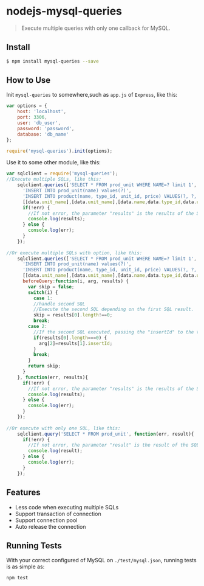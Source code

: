 # nodejs-mysql-queries
> Execute multiple queries with only one callback for MySQL.

## Install

```sh
$ npm install mysql-queries --save
```

## How to Use

Init `mysql-queries` to somewhere,such as `app.js` of `Express`, like this:
```js
var options = {
	host: 'localhost',
	port: 3306,
	user: 'db_user',
	password: 'password',
	database: 'db_name'
};

require('mysql-queries').init(options);
```
Use it to some other module, like this:
```js
var sqlclient = require('mysql-queries');
//Execute multiple SQLs, like this:
    sqlclient.queries(['SELECT * FROM prod_unit WHERE NAME=? limit 1',
	  'INSERT INTO prod_unit(name) values(?)',
	  'INSERT INTO product(name, type_id, unit_id, price) VALUES(?, ?, ?, ?)'],
	  [[data.unit_name],[data.unit_name],[data.name,data.type_id,data.unit_id,data.price]], function(err, results){
	  if(!err) {
		//If not error, the parameter "results" is the results of the SQLs as array.
	    console.log(results);
	  } else {
	    console.log(err);
	  }
	});
	
//Or execute multiple SQLs with option, like this:
    sqlclient.queries(['SELECT * FROM prod_unit WHERE NAME=? limit 1',
	  'INSERT INTO prod_unit(name) values(?)',
	  'INSERT INTO product(name, type_id, unit_id, price) VALUES(?, ?, ?, ?)'],
	  [[data.unit_name],[data.unit_name],[data.name,data.type_id,data.unit_id,data.price]], {
	  beforeQuery:function(i, arg, results) {
		var skip = false;
		switch(i) {
		  case 1:
		  //handle second SQL
		  //Execute the second SQL depending on the first SQL result.
		  skip = results[0].length!==0;
		  break;
		case 2:
		  //If the second SQL executed, passing the "insertId" to the third SQL as parameter.
		  if(results[0].length===0) {
			arg[2]=results[1].insertId;
		  }
		  break;
		}
		return skip;
	  }
	}, function(err, results){
	  if(!err) {
		//If not error, the parameter "results" is the results of the SQLs as array.
		console.log(results);
	  } else {
		console.log(err);
	  }
	});
	
//Or execute with only one SQL, like this:
	sqlclient.query('SELECT * FROM prod_unit', function(err, result){
	  if(!err) {
		//If not error, the parameter "result" is the result of the SQL.
	    console.log(result);
	  } else {
	    console.log(err);
	  }
	});
```

## Features
* Less code when executing multiple SQLs
* Support transaction of connection
* Support connection pool
* Auto release the connection

## Running Tests

With your correct configured of MySQL on `./test/mysql.json`, running tests is as simple as:
```
npm test
```